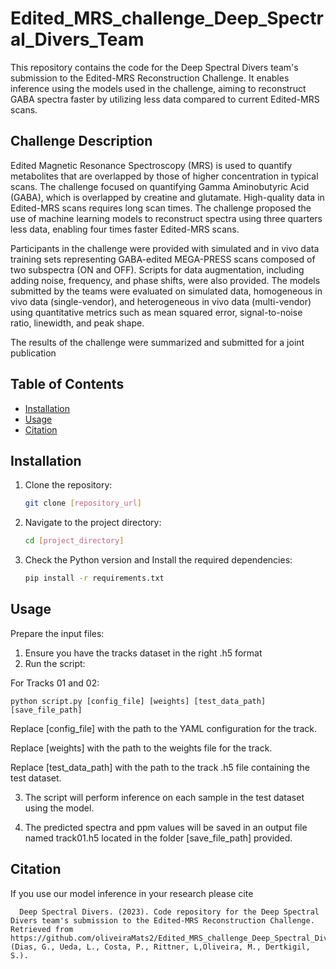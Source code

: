 # Edited_MRS_challenge_Deep_Spectral_Divers_Team

This repository contains the code for the Deep Spectral Divers team's submission to the Edited-MRS Reconstruction Challenge. It enables inference using the models used in the challenge, aiming to reconstruct GABA spectra faster by utilizing less data compared to current Edited-MRS scans.

## Challenge Description

Edited Magnetic Resonance Spectroscopy (MRS) is used to quantify metabolites that are overlapped by those of higher concentration in typical scans. The challenge focused on quantifying Gamma Aminobutyric Acid (GABA), which is overlapped by creatine and glutamate. High-quality data in Edited-MRS scans requires long scan times. The challenge proposed the use of machine learning models to reconstruct spectra using three quarters less data, enabling four times faster Edited-MRS scans.

Participants in the challenge were provided with simulated and in vivo data training sets representing GABA-edited MEGA-PRESS scans composed of two subspectra (ON and OFF). Scripts for data augmentation, including adding noise, frequency, and phase shifts, were also provided. The models submitted by the teams were evaluated on simulated data, homogeneous in vivo data (single-vendor), and heterogeneous in vivo data (multi-vendor) using quantitative metrics such as mean squared error, signal-to-noise ratio, linewidth, and peak shape.

The results of the challenge were summarized and submitted for a joint publication

## Table of Contents

- [Installation](#installation)
- [Usage](#usage)
- [Citation](#citation)

## Installation

1. Clone the repository:

   ```bash
   git clone [repository_url]

2. Navigate to the project directory:

   ```bash
   cd [project_directory]
   
3. Check the Python version and Install the required dependencies:

    ```bash
   pip install -r requirements.txt
   
## Usage

Prepare the input files:

1. Ensure you have the tracks dataset in the right .h5 format
2. Run the script:

For Tracks 01 and 02:

    python script.py [config_file] [weights] [test_data_path] [save_file_path]

Replace [config_file] with the path to the YAML configuration for the track.

Replace [weights] with the path to the weights file for the track.

Replace [test_data_path] with the path to the track .h5 file containing the test dataset.

3. The script will perform inference on each sample in the test dataset using the model.

4. The predicted spectra and ppm values will be saved in an output file named track01.h5 located in the folder [save_file_path] provided.


## Citation

If you use our model inference in your research please cite


      Deep Spectral Divers. (2023). Code repository for the Deep Spectral Divers team's submission to the Edited-MRS Reconstruction Challenge. Retrieved from https://github.com/oliveiraMats2/Edited_MRS_challenge_Deep_Spectral_Divers_Team (Dias, G., Ueda, L., Costa, P., Rittner, L,Oliveira, M., Dertkigil, S.). 
 
